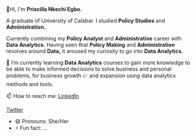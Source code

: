 👋Hi, I'm **Priscilla Nkechi Egbo.** 

A graduate of University of Calabar.
I studied **Policy Studies** and **Administration.**

Currently combining my **Policy Analyst** and 
**Administrative** career with **Data Analytics.** Having 
seen that **Policy Making** and **Administration** 
revolves around **Data,** it aroused my curiosity
to go into **Data Analytics.**

🌱 I’m currently learning **Data Analytics** courses
to gain more knowledge to be able to make informed 
decisions to solve business and personal problems, 
for business growth 💹 and expansion using data 
analytics methods and tools.

📫 How to reach me: [LinkedIn](https://www.linkedin.com/in/priscilla-nkechi-egbo-57bb39267)

[Twitter](https://twitter.com/PriscillaNkechi?t=nRr6R3KTuu5uNrhmoXC_Kg&s=08)


- 😄 Pronouns: She/Her
- ⚡ Fun fact: ...

<!---
PriscillaNkechi/PriscillaNkechi is a ✨ special ✨ repository because its `README.md` (this file) appears on your GitHub profile.
You can click the Preview link to take a look at your changes.
--->
